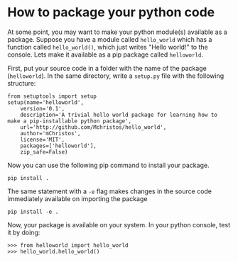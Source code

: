 # How to package your python code
At some point, you may want to make your python module(s) available as a package. Suppose you have a module called `hello_world` which has a function called `hello_world()`, which just writes "Hello world!" to the console. Lets make it available as a pip package called `helloworld`. 

First, put your source code in a folder with the name of the package (`helloworld`). In the same directory, write a `setup.py` file with the following structure: 

    from setuptools import setup
    setup(name='helloworld',
        version='0.1',
        description='A trivial hello world package for learning how to make a pip-installable python package',
        url='http://github.com/Mchristos/hello_world',
        author='mChristos',
        license='MIT',
        packages=['helloworld'],
        zip_safe=False)
        
Now you can use the following pip command to install your package. 

    pip install .
The same statement with a `-e` flag makes changes in the source code immediately available on importing the package

    pip install -e . 
    
Now, your package is available on your system. In your python console, test it by doing:

    >>> from helloworld import hello_world
    >>> hello_world.hello_world()
